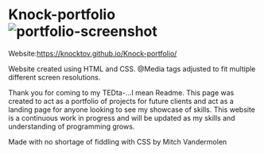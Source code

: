 # Knock-portfolio![portfolio-screenshot](https://user-images.githubusercontent.com/100230142/163746329-0842364c-cace-42c3-9225-c36ba3906641.png)

Website:https://knocktov.github.io/Knock-portfolio/

Website created using HTML and CSS. @Media tags adjusted to fit multiple different screen resolutions.

Thank you for coming to my TEDta-...I mean Readme. This page was created to act as a portfolio of projects for future clients and act as a landing page for anyone looking
to see my showcase of skills. This website is a continuous work in progress and will be updated as my skills and understanding of programming grows.

Made with no shortage of fiddling with CSS by Mitch Vandermolen